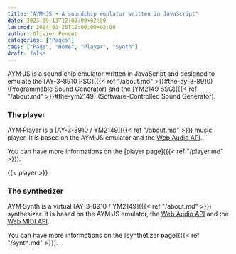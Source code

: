 ```yaml
---
title: "AYM·JS • A soundchip emulator written in JavaScript"
date: 2023-09-13T12:00:00+02:00
lastmod: 2024-03-25T12:00:00+02:00
author: Olivier Poncet
categories: ["Pages"]
tags: ["Page", "Home", "Player", "Synth"]
draft: false
---
```

AYM·JS is a sound chip emulator written in JavaScript and designed to emulate the [AY-3-8910 PSG]({{< ref "/about.md" >}}#the-ay-3-8910) (Programmable Sound Generator) and the [YM2149 SSG]({{< ref "/about.md" >}}#the-ym2149) (Software-Controlled Sound Generator).

### The player

AYM·Player is a [AY-3-8910 / YM2149]({{< ref "/about.md" >}}) music player. It is based on the AYM·JS emulator and the [Web Audio API](https://developer.mozilla.org/fr/docs/Web/API/Web_Audio_API).

You can have more informations on the [player page]({{< ref "/player.md" >}}).

{{< player >}}

### The synthetizer

AYM·Synth is a virtual [AY-3-8910 / YM2149]({{< ref "/about.md" >}}) synthesizer. It is based on the AYM·JS emulator, the [Web Audio API](https://developer.mozilla.org/fr/docs/Web/API/Web_Audio_API) and the [Web MIDI API](https://developer.mozilla.org/en-US/docs/Web/API/Web_MIDI_API).

You can have more informations on the [synthetizer page]({{< ref "/synth.md" >}}).

